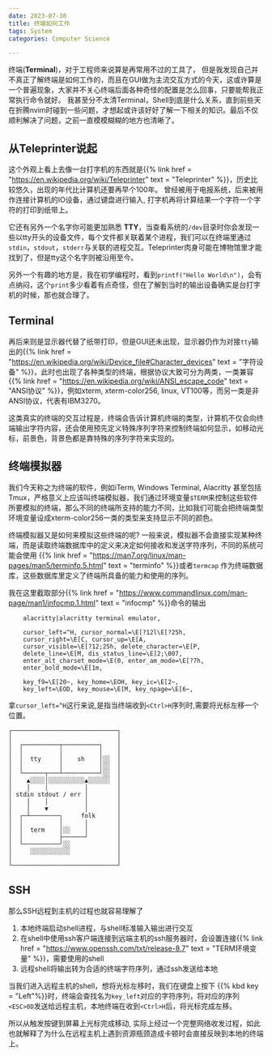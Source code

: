 ```yaml
---
date: 2023-07-30
title: 终端如何工作
tags: System
categories: Computer Science

---
```


终端(**Terminal**)，对于工程师来说算是再常用不过的工具了， 但是我发现自己并不真正了解终端是如何工作的，而且在GUI做为主流交互方式的今天，这或许算是一个普遍现象，大家并不关心终端后面各种奇怪的配置是怎么回事，只要能帮我正常执行命令就好。 我甚至分不太清Terminal，Shell到底是什么关系，直到前些天在折腾nvim时碰到一些问题，才想起或许该好好了解一下相关的知识。最后不仅顺利解决了问题，之前一直模模糊糊的地方也清晰了。

## 从Teleprinter说起

这个外观上看上去像一台打字机的东西就是{{% link href = "https://en.wikipedia.org/wiki/Teleprinter" text = "Teleprinter" %}}，历史比较悠久，出现的年代比计算机还要再早个100年。 曾经被用于电报系统，后来被用作连接计算机的IO设备，通过键盘进行输入, 打字机再将计算结果一个字符一个字符的打印到纸带上。

它还有另外一个名字你可能更加熟悉  **TTY**，当查看系统的`/dev`目录时你会发现一些以tty开头的设备文件，每个文件都关联着某个进程，我们可以在终端里通过`stdin`，`stdout`，`stderr`与关联的进程交互。Teleprinter肉身可能在博物馆里才能找到了，但是tty这个名字则被沿用至今。

另外一个有趣的地方是，我在初学编程时，看到`printf("Hello World\n")`，会有点纳闷，这个`print`多少看着有点奇怪，但在了解到当时的输出设备确实是台打字机的时候，那也就合理了。

## Terminal

再后来则是显示器代替了纸带打印，但是GUI还未出现，显示器仍作为对接`tty`输出的{{% link href = "https://en.wikipedia.org/wiki/Device_file#Character_devices" text = "字符设备" %}}，此时也出现了各种类型的终端，根据协议大致可分为两类，一类兼容{{% link href = "https://en.wikipedia.org/wiki/ANSI_escape_code" text = "ANSI协议" %}}，例如xterm, xterm-color256, linux, VT100等，而另一类是非ANSI协议，代表有IBM3270。

这类真实的终端的交互过程是，终端会告诉计算机终端的类型，计算机不仅会向终端输出字符内容，还会使用预先定义特殊序列字符来控制终端如何显示，如移动光标，前景色，背景色都是靠特殊的序列字符来实现的。

## 终端模拟器

我们今天称之为终端的软件，例如iTerm, Windows Terminal, Alacritty 甚至包括Tmux，严格意义上应该叫终端模拟器，我们通过环境变量`$TERM`来控制这些软件所要模拟的终端，那么不同的终端所支持的能力不同，比如我们可能会把终端类型环境变量设成xterm-color256一类的类型来支持显示不同的颜色。

终端模拟器又是如何来模拟这些终端的呢? 一般来说，模拟器不会直接实现某种终端，而是读取终端数据库中的定义来决定如何接收和发送字符序列，不同的系统可能会使用
{{% link href = "https://man7.org/linux/man-pages/man5/terminfo.5.html" text = "terminfo" %}}或者`termcap` 作为终端数据库，这些数据库里定义了终端所具备的能力和使用的序列。

我在这里截取部分{{% link href = "https://www.commandlinux.com/man-page/man1/infocmp.1.html" text = "infocmp" %}}命令的输出

```plaintext
    alacritty|alacritty terminal emulator,

    cursor_left=^H, cursor_normal=\E[?12l\E[?25h,
    cursor_right=\E[C, cursor_up=\E[A,
    cursor_visible=\E[?12;25h, delete_character=\E[P,
    delete_line=\E[M, dis_status_line=\E]2;\007,
    enter_alt_charset_mode=\E(0, enter_am_mode=\E[?7h,
    enter_bold_mode=\E[1m,

    key_f9=\E[20~, key_home=\EOH, key_ic=\E[2~,
    key_left=\EOD, key_mouse=\E[M, key_npage=\E[6~,
```



拿`cursor_left=^H`这行来说,是指当终端收到`<Ctrl>H`序列时,需要将光标左移一个位置。


````ascii-diagram
┌─────────────────────────────┐
│                             │
│  ┌──────────┬──────────┐    │
│  │          │          │    │
│  │  tty     │    sh    │░░  │
│  │          │          │░░  │
│  └──────┬───┴──────────┘░░  │
│    ▲░░░░│░░░░░░░░░░▲░░░░░░  │
│    │    │          │        │
│ stdin stdout / err │        │
│    │    │          │        │
│    │    ▼          │        │
│  ┌─┴────────┐     folk      │
│  │          │      │        │
│  │  term    │░░    │        │
│  │          ├──────┘        │
│  └──────────┘░░             │
│     ░░░░░░░░░░░             │
│                             │
└─────────────────────────────┘
````
## SSH

那么SSH远程到主机的过程也就容易理解了

1. 本地终端启动shell进程，与shell标准输入输出进行交互
2. 在shell中使用ssh客户端连接到远端主机的ssh服务器时，会设置连接{{% link href = "https://www.openssh.com/txt/release-8.7" text = "TERM环境变量" %}}，需要使用的shell
3. 远程shell将输出转为合适的终端字符序列，通过ssh发送给本地

当我们进入远程主机的shell，想将光标左移时，我们在键盘上按下 {{% kbd key = "Left"%}}时，终端会查找名为`key_left`对应的字符序列，将对应的序列`<ESC>0D`发送给远程主机，本地终端在收到`<Ctrl>H`后，将光标完成左移。

所以从触发按键到屏幕上光标完成移动, 实际上经过一个完整网络收发过程，如此也就解释了为什么在远程主机上遇到资源瓶颈造成卡顿时会直接反映到本地的终端上。
